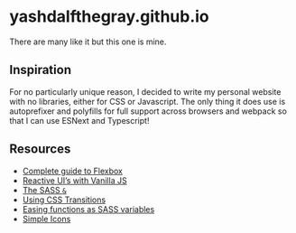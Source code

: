 # yashdalfthegray.github.io

There are many like it but this one is mine.

## Inspiration

For no particularly unique reason, I decided to write my personal website with no libraries, either for CSS or Javascript. The only thing it does use is autoprefixer and polyfills for full support across browsers and webpack so that I can use ESNext and Typescript!

## Resources

* [Complete guide to Flexbox](https://css-tricks.com/snippets/css/a-guide-to-flexbox/)
* [Reactive UI’s with Vanilla JS](https://css-tricks.com/reactive-uis-vanillajs-part-1-pure-functional-style/)
* [The SASS `&`](https://css-tricks.com/the-sass-ampersand/)
* [Using CSS Transitions](https://developer.mozilla.org/en-US/docs/Web/CSS/CSS_Transitions/Using_CSS_transitions)
* [Easing functions as SASS variables](https://gist.github.com/davidpett/5862318)
* [Simple Icons](https://simpleicons.org/)
